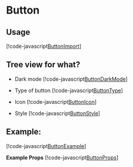# Button

## Usage

[!code-javascript[ButtonImport](../../src/App.tsx?name=ButtonImport)]

## Tree view for what?

- Dark mode
  [!code-javascript[ButtonDarkMode](../../src/Dependencies/Button/examples/Button.tsx?name=ButtonDarkMode)]

- Type of button
  [!code-javascript[ButtonType](../../src/Dependencies/Button/examples/Button.tsx?name=ButtonType)]

- Icon
  [!code-javascript[ButtonIcon](../../src/Dependencies/Button/examples/Button.tsx?name=ButtonIcon)]

- Style
  [!code-javascript[ButtonStyle](../../src/Dependencies/Button/examples/Button.tsx?name=ButtonStyle)]

## Example:

[!code-javascript[ButtonExample](../../src/Dependencies/Button/examples/ButtonExample.tsx?name=ButtonExample)]

**Example Props**
[!code-javascript[ButtonProps](../../src/Dependencies/TreeView/ButtonStyle.ts?name=ButtonProps)]
